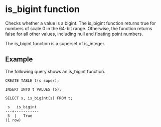 # is\_bigint function<a name="r_is_bigint"></a>

Checks whether a value is a bigint\. The is\_bigint function returns true for numbers of scale 0 in the 64\-bit range\. Otherwise, the function returns false for all other values, including null and floating point numbers\.

The is\_bigint function is a superset of is\_integer\.

## Example<a name="r_is_bigint_example"></a>

The following query shows an is\_bigint function\.

```
CREATE TABLE t(s super);

INSERT INTO t VALUES (5);

SELECT s, is_bigint(s) FROM t;

 s   is_bigint
---+-----------
 5  |   True
(1 row)
```